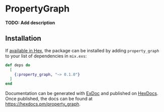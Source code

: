 # PropertyGraph

**TODO: Add description**

## Installation

If [available in Hex](https://hex.pm/docs/publish), the package can be installed
by adding `property_graph` to your list of dependencies in `mix.exs`:

```elixir
def deps do
  [
    {:property_graph, "~> 0.1.0"}
  ]
end
```

Documentation can be generated with [ExDoc](https://github.com/elixir-lang/ex_doc)
and published on [HexDocs](https://hexdocs.pm). Once published, the docs can
be found at <https://hexdocs.pm/property_graph>.

